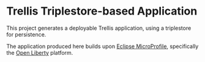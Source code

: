 # Trellis Triplestore-based Application

This project generates a deployable Trellis application, using a triplestore for persistence.

The application produced here builds upon [Eclipse MicroProfile](https://microprofile.io/),
specifically the [Open Liberty](https://openliberty.io/) platform.

